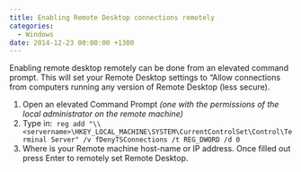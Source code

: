 ```yaml
---
title: Enabling Remote Desktop connections remotely
categories:
  - Windows
date: 2014-12-23 00:00:00 +1300
---
```

Enabling remote desktop remotely can be done from an elevated command prompt. This will set your Remote Desktop settings to &#8220;Allow connections from computers running any version of Remote Desktop (less secure).

  1. Open an elevated Command Prompt _(one with the permissions of the local administrator on the remote machine)_
  2. Type in:  `reg add "\\<servername>\HKEY_LOCAL_MACHINE\SYSTEM\CurrentControlSet\Control\Terminal Server" /v fDenyTSConnections /t REG_DWORD /d 0`
  3. Where <Servername> is your Remote machine host-name or IP address. Once filled out press Enter to remotely set Remote Desktop.
